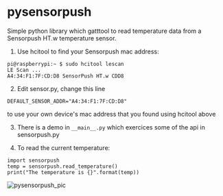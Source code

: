 # pysensorpush

Simple python library which gatttool to read temperature data from a Sensorpush HT.w temperature sensor.

1. Use hcitool to find your Sensorpush mac address:<br>
```
pi@raspberrypi:~ $ sudo hcitool lescan
LE Scan ...
A4:34:F1:7F:CD:D8 SensorPush HT.w CDD8
```

2. Edit sensor.py, change this line<br>
```
DEFAULT_SENSOR_ADDR="A4:34:F1:7F:CD:D8"
```
to use your own device's mac address that you found using hcitool above<br>

3. There is a demo in ```__main__.py``` which exercices some of the api in sensorpush.py

4. To read the current temperature:
```
import sensorpush
temp = sensorpush.read_temperature()
print("The temperature is {}".format(temp))
```

![pysensorpush_pic](https://user-images.githubusercontent.com/5443337/143657088-2a6d5793-24d3-4408-9d07-30b3f3f04577.jpg)
